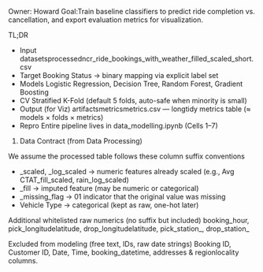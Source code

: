 Owner: Howard
Goal:Train baseline classifiers to predict ride completion vs. cancellation, and export evaluation metrics for visualization.

TL;DR

- Input datasetsprocessedncr_ride_bookings_with_weather_filled_scaled_short.csv
- Target Booking Status → binary mapping via explicit label set
- Models Logistic Regression, Decision Tree, Random Forest, Gradient Boosting
- CV Stratified K-Fold (default 5 folds, auto-safe when minority is small)
- Output (for Viz) artifactsmetricsmetrics.csv — longtidy metrics table (≈ models × folds × metrics)
- Repro Entire pipeline lives in data_modelling.ipynb (Cells 1–7)

1) Data Contract (from Data Processing)

We assume the processed table follows these column suffix conventions

- _scaled, _log_scaled → numeric features already scaled (e.g., Avg CTAT_fill_scaled, rain_log_scaled)
- _fill → imputed feature (may be numeric or categorical)
- _missing_flag → 01 indicator that the original value was missing
- Vehicle Type → categorical (kept as raw, one-hot later)

Additional whitelisted raw numerics (no suffix but included)
booking_hour, pick_longitudelatitude, drop_longitudelatitude, pick_station_, drop_station_

Excluded from modeling (free text, IDs, raw date strings)
Booking ID, Customer ID, Date, Time, booking_datetime, addresses & regionlocality columns.
